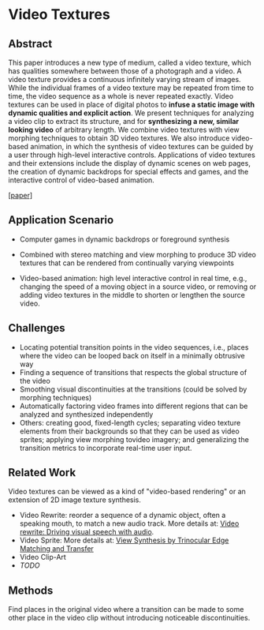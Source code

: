 # Video Textures



## Abstract

This paper introduces a new type of medium, called a video texture, which has qualities somewhere between those of a photograph and a video. A video texture provides a continuous infinitely varying stream of images. While the individual frames of a video texture may be repeated from time to time, the video sequence as a whole is never repeated exactly. Video textures can be used in place of digital photos to **infuse a static image with dynamic qualities and explicit action**. We present techniques for analyzing a video clip to extract its structure, and for **synthesizing a new, similar looking video** of arbitrary length. We combine video textures with view morphing techniques to obtain 3D video textures. We also introduce video-based animation, in which the synthesis of video textures can be guided by a user through high-level interactive controls. Applications of video textures and their extensions include the display of dynamic scenes on web pages, the creation of dynamic backdrops for special effects and games, and the interactive control of video-based animation.

[[paper]](http://szeliski.org/papers/Schodl-SG2000.pdf)



## Application Scenario

* Computer games in dynamic backdrops or foreground synthesis

* Combined with stereo matching and view morphing to produce 3D video textures that can be rendered from continually varying viewpoints

* Video-based animation: high level interactive control in real time, e.g., changing the speed of a moving object in a source video, or removing or adding video textures in the middle to shorten or lengthen the source video.



## Challenges

* Locating potential transition points in the video sequences, i.e., places where the video can be looped back on itself in a minimally obtrusive way
* Finding a sequence of transitions that respects the global structure of the video
* Smoothing visual discontinuities at the transitions (could be solved by morphing techniques)
* Automatically factoring video frames into different regions that can be analyzed and synthesized independently
* Others: creating good, fixed-length cycles; separating video texture elements from their backgrounds so that they can be used as video sprites; applying view morphing tovideo imagery; and generalizing the transition metrics to incorporate real-time user input.



## Related Work

Video textures can be viewed as a kind of "video-based rendering" or an extension of 2D image texture synthesis.

* Video Rewrite: reorder a sequence of a dynamic object, often a speaking mouth, to match a new audio track. More details at: [Video rewrite: Driving visual speech with audio](http://www.mit.edu/~9.520/spring09/Papers/VideoRewrite.pdf).
* Video Sprite: More details at: [View Synthesis by Trinocular Edge Matching and Transfer](http://citeseerx.ist.psu.edu/viewdoc/download?doi=10.1.1.41.1098&rep=rep1&type=pdf)
* Video Clip-Art
* *TODO*



## Methods

Find places in the original video where a transition can be made to some other place in the video clip without introducing noticeable discontinuities.

